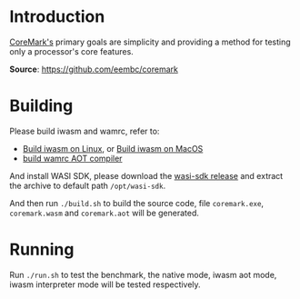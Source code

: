 # Introduction

[CoreMark's](https://www.eembc.org/coremark) primary goals are simplicity and providing a method for testing only a processor's core features.

**Source**: https://github.com/eembc/coremark

# Building

Please build iwasm and wamrc, refer to:
- [Build iwasm on Linux](../../../doc/build_wamr.md#linux), or [Build iwasm on MacOS](../../../doc/build_wamr.md#macos)
- [build wamrc AOT compiler](../../../README.md#build-wamrc-aot-compiler)

And install WASI SDK, please download the [wasi-sdk release](https://github.com/CraneStation/wasi-sdk/releases) and extract the archive to default path `/opt/wasi-sdk`.

And then run `./build.sh` to build the source code, file `coremark.exe`, `coremark.wasm` and `coremark.aot` will be generated.

# Running

Run `./run.sh` to test the benchmark, the native mode, iwasm aot mode, iwasm interpreter mode will be tested respectively.
